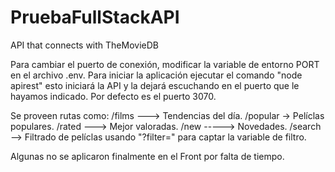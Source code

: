 # PruebaFullStackAPI
API that connects with TheMovieDB

Para cambiar el puerto de conexión, modificar la variable de entorno PORT en el archivo .env.
Para iniciar la aplicación ejecutar el comando "node apirest" esto iniciará la API y la dejará escuchando en el puerto que le hayamos indicado.
Por defecto es el puerto 3070.

Se proveen rutas como: 
  /films ---> Tendencias del día.
  /popular -> Pelíclas populares.
  /rated ---> Mejor valoradas.
  /new -----> Novedades.
  /search --> Filtrado de pelíclas usando "?filter=" para captar la variable de filtro.

  Algunas no se aplicaron finalmente en el Front por falta de tiempo.
